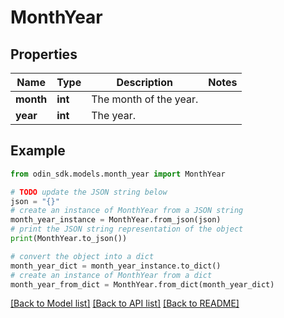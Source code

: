 # MonthYear


## Properties

Name | Type | Description | Notes
------------ | ------------- | ------------- | -------------
**month** | **int** | The month of the year. | 
**year** | **int** | The year. | 

## Example

```python
from odin_sdk.models.month_year import MonthYear

# TODO update the JSON string below
json = "{}"
# create an instance of MonthYear from a JSON string
month_year_instance = MonthYear.from_json(json)
# print the JSON string representation of the object
print(MonthYear.to_json())

# convert the object into a dict
month_year_dict = month_year_instance.to_dict()
# create an instance of MonthYear from a dict
month_year_from_dict = MonthYear.from_dict(month_year_dict)
```
[[Back to Model list]](../README.md#documentation-for-models) [[Back to API list]](../README.md#documentation-for-api-endpoints) [[Back to README]](../README.md)



